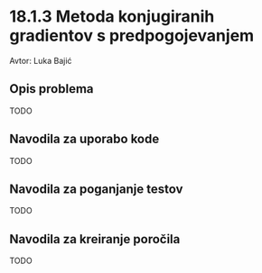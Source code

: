 # 18.1.3 Metoda konjugiranih gradientov s predpogojevanjem

Avtor: Luka Bajić

## Opis problema

TODO

## Navodila za uporabo kode

TODO

## Navodila za poganjanje testov 

TODO

## Navodila za kreiranje poročila

TODO